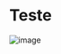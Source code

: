 # Teste


![image](https://user-images.githubusercontent.com/30129295/147784740-34c5045f-cad6-4351-a2f0-b13a66b435b8.png)